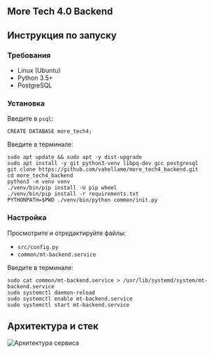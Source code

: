 ## More Tech 4.0 Backend

## Инструкция по запуску
### Требования

- Linux (Ubuntu)
- Python 3.5+
- PostgreSQL

### Установка
Введите в `psql`:

```
CREATE DATABASE more_tech4;
```

Введите в терминале:

```
sudo apt update && sudo apt -y dist-upgrade
sudo apt install -y git python3-venv libpq-dev gcc postgresql
git clone https://github.com/vahellame/more_tech4_backend.git
cd more_tech4_backend
python3 -m venv venv
./venv/bin/pip install -U pip wheel
./venv/bin/pip install -r requirements.txt
PYTHONPATH=$PWD ./venv/bin/python common/init.py
```


### Настройка

Просмотрите и отредактируйте файлы:
- `src/config.py`
- `common/mt-backend.service`

Введите в терминале:
```
sudo cat common/mt-backend.service > /usr/lib/systemd/system/mt-backend.service
sudo systemctl daemon-reload
sudo systemctl enable mt-backend.service
sudo systemctl start mt-backend.service
```

## Архитектура и стек

![Архитектура сервиса](/common/scheme.jpg)
